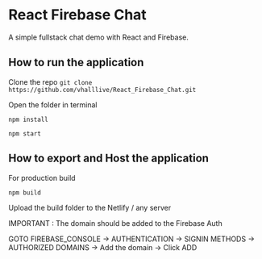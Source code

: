 # React Firebase Chat

A simple fullstack chat demo with React and Firebase. 

## How to run the application

Clone the repo
```git clone https://github.com/vhalllive/React_Firebase_Chat.git```

Open the folder in terminal 

```npm install``` 

```npm start```

## How to export and Host the application

For production build

```npm build```

Upload the build folder to the Netlify / any server

IMPORTANT : The domain should be added to the Firebase Auth 

GOTO FIREBASE_CONSOLE -> AUTHENTICATION -> SIGNIN METHODS -> AUTHORIZED DOMAINS -> Add the domain -> Click ADD
